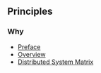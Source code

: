 ## Principles

### Why

- [Preface](https://github.com/IrisMQ/book/blob/master/principles/foreword.md)
- [Overview](https://github.com/IrisMQ/book/blob/master/principles/overview.md)
- [Distributed System Matrix](https://github.com/IrisMQ/book/blob/master/principles/matrix.md)
